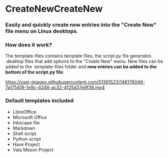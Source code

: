 # CreateNewCreateNew
### Easily and quickly create new entries into the "Create New" file menu on Linux desktops.

### How does it work?
The template-files contains template files, the script.py file generates .desktop files that add options to the "Create New" menu. New files can be added to the .template-files folder and **new entries can be added to the bottom of the script.py file**.

https://user-images.githubusercontent.com/51381523/146176048-7a175418-1e9c-4248-ac32-4f25d37e9f36.mp4

### Default templates included
- LibreOffice
- Microsoft Office 
- Inkscape file 
- Markdown
- Shell script
- Python script
- Haxe Project
- Vala Meson Project
